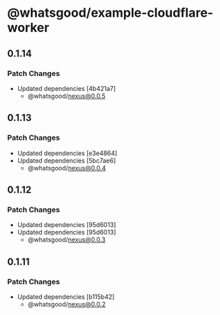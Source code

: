 # @whatsgood/example-cloudflare-worker

## 0.1.14

### Patch Changes

- Updated dependencies [4b421a7]
  - @whatsgood/nexus@0.0.5

## 0.1.13

### Patch Changes

- Updated dependencies [e3e4864]
- Updated dependencies [5bc7ae6]
  - @whatsgood/nexus@0.0.4

## 0.1.12

### Patch Changes

- Updated dependencies [95d6013]
- Updated dependencies [95d6013]
  - @whatsgood/nexus@0.0.3

## 0.1.11

### Patch Changes

- Updated dependencies [b115b42]
  - @whatsgood/nexus@0.0.2
